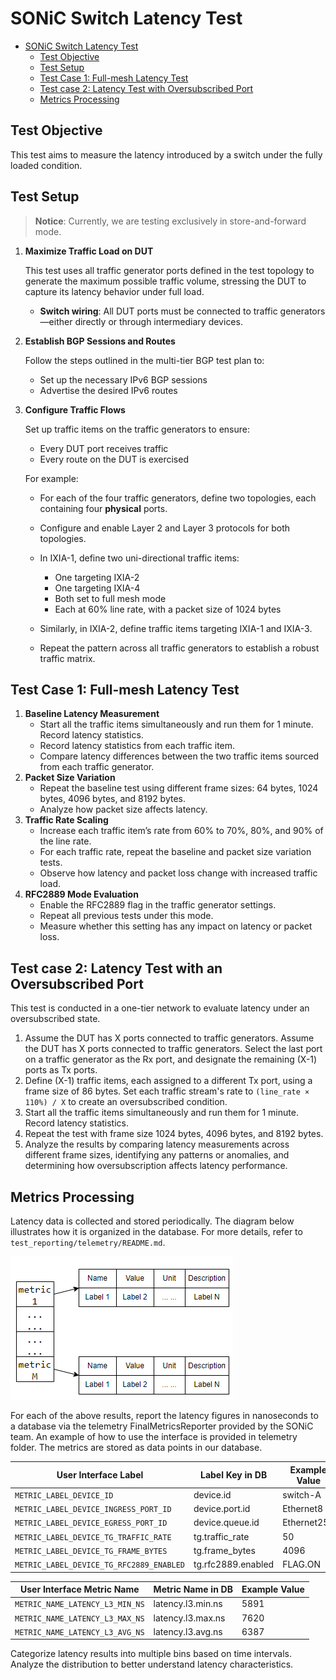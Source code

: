 # SONiC Switch Latency Test

- [SONiC Switch Latency Test](#sonic-switch-latency-test)
  - [Test Objective](#test-objective)
  - [Test Setup](#test-setup)
  - [Test Case 1: Full-mesh Latency Test](#test-case-1-full-mesh-latency-test)
  - [Test case 2: Latency Test with Oversubscribed Port](#test-case-2-latency-test-with-oversubscribed-port)
  - [Metrics Processing](#metrics-processing)

## Test Objective

This test aims to measure the latency introduced by a switch under the fully loaded condition.

## Test Setup

> **Notice**: Currently, we are testing exclusively in store-and-forward mode.

1. **Maximize Traffic Load on DUT**

   This test uses all traffic generator ports defined in the test topology to generate the maximum possible traffic volume, stressing the DUT to capture its latency behavior under full load.

   - **Switch wiring**: All DUT ports must be connected to traffic generators—either directly or through intermediary devices.

2. **Establish BGP Sessions and Routes**

   Follow the steps outlined in the multi-tier BGP test plan to:
   - Set up the necessary IPv6 BGP sessions
   - Advertise the desired IPv6 routes

3. **Configure Traffic Flows**

   Set up traffic items on the traffic generators to ensure:
   - Every DUT port receives traffic
   - Every route on the DUT is exercised

   For example:
   - For each of the four traffic generators, define two topologies, each containing four **physical** ports.
   - Configure and enable Layer 2 and Layer 3 protocols for both topologies.
   - In IXIA-1, define two uni-directional traffic items:
     - One targeting IXIA-2
     - One targeting IXIA-4
     - Both set to full mesh mode
     - Each at 60% line rate, with a packet size of 1024 bytes

   - Similarly, in IXIA-2, define traffic items targeting IXIA-1 and IXIA-3.
   - Repeat the pattern across all traffic generators to establish a robust traffic matrix.

## Test Case 1: Full-mesh Latency Test

1. **Baseline Latency Measurement**
   - Start all the traffic items simultaneously and run them for 1 minute. Record latency statistics.
   - Record latency statistics from each traffic item.
   - Compare latency differences between the two traffic items sourced from each traffic generator.
2. **Packet Size Variation**
   - Repeat the baseline test using different frame sizes: 64 bytes, 1024 bytes, 4096 bytes, and 8192 bytes.
   - Analyze how packet size affects latency.
3. **Traffic Rate Scaling**
   - Increase each traffic item’s rate from 60% to 70%, 80%, and 90% of the line rate.
   - For each traffic rate, repeat the baseline and packet size variation tests.
   - Observe how latency and packet loss change with increased traffic load.
4. **RFC2889 Mode Evaluation**
   - Enable the RFC2889 flag in the traffic generator settings.
   - Repeat all previous tests under this mode.
   - Measure whether this setting has any impact on latency or packet loss.

## Test case 2: Latency Test with an Oversubscribed Port

This test is conducted in a one-tier network to evaluate latency under an oversubscribed state.

1. Assume the DUT has X ports connected to traffic generators. Assume the DUT has X ports connected to traffic generators. Select the last port on a traffic generator as the Rx port, and designate the remaining (X-1) ports as Tx ports.
2. Define (X-1) traffic items, each assigned to a different Tx port, using a frame size of 86 bytes. Set each traffic stream's rate to `(line_rate × 110%) / X` to create an oversubscribed condition.
3. Start all the traffic items simultaneously and run them for 1 minute. Record latency statistics.
4. Repeat the test with frame size 1024 bytes, 4096 bytes, and 8192 bytes.
5. Analyze the results by comparing latency measurements across different frame sizes, identifying any patterns or anomalies, and determining how oversubscription affects latency performance.

## Metrics Processing

Latency data is collected and stored periodically. The diagram below illustrates how it is organized in the database. For more details, refer to `test_reporting/telemetry/README.md`.

![metrics](./datapoints.png)

For each of the above results, report the latency figures in nanoseconds to a database via the telemetry FinalMetricsReporter provided by the SONiC team. An example of how to use the interface is provided in telemetry folder. The metrics are stored as data points in our database.

| User Interface Label                     | Label Key in DB          | Example Value       |
| ---------------------------------------- | ------------------------ | ------------------- |
| `METRIC_LABEL_DEVICE_ID`                 | device.id                | switch-A            |
| `METRIC_LABEL_DEVICE_INGRESS_PORT_ID`    | device.port.id           | Ethernet8           |
| `METRIC_LABEL_DEVICE_EGRESS_PORT_ID`     | device.queue.id          | Ethernet257         |
| `METRIC_LABEL_DEVICE_TG_TRAFFIC_RATE`    | tg.traffic_rate          | 50                  |
| `METRIC_LABEL_DEVICE_TG_FRAME_BYTES`     | tg.frame_bytes           | 4096                |
| `METRIC_LABEL_DEVICE_TG_RFC2889_ENABLED` | tg.rfc2889.enabled       | FLAG.ON             |

| User Interface Metric Name               | Metric Name in DB        | Example Value       |
| ---------------------------------------- | ------------------------ | ------------------- |
| `METRIC_NAME_LATENCY_L3_MIN_NS`          | latency.l3.min.ns        | 5891                |
| `METRIC_NAME_LATENCY_L3_MAX_NS`          | latency.l3.max.ns        | 7620                |
| `METRIC_NAME_LATENCY_L3_AVG_NS`          | latency.l3.avg.ns        | 6387                |

Categorize latency results into multiple bins based on time intervals. Analyze the distribution to better understand latency characteristics.
